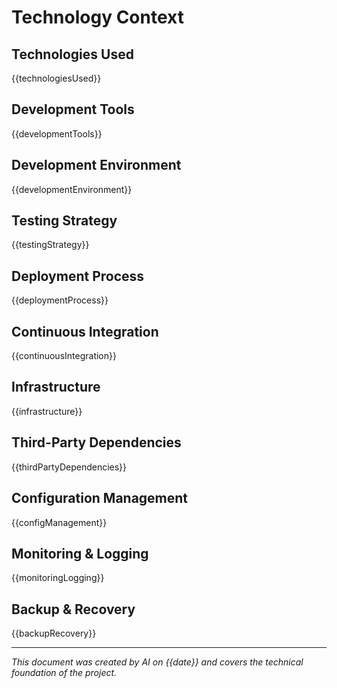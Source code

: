 # Technology Context

## Technologies Used
{{technologiesUsed}}

## Development Tools
{{developmentTools}}

## Development Environment
{{developmentEnvironment}}

## Testing Strategy
{{testingStrategy}}

## Deployment Process
{{deploymentProcess}}

## Continuous Integration
{{continuousIntegration}}

## Infrastructure
{{infrastructure}}

## Third-Party Dependencies
{{thirdPartyDependencies}}

## Configuration Management
{{configManagement}}

## Monitoring & Logging
{{monitoringLogging}}

## Backup & Recovery
{{backupRecovery}}

---
*This document was created by AI on {{date}} and covers the technical foundation of the project.* 